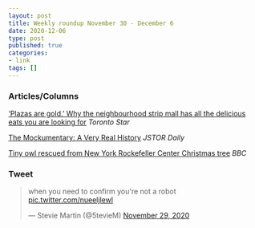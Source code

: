 ```yaml
---
layout: post
title: Weekly roundup November 30 - December 6
date: 2020-12-06
type: post
published: true
categories:
- link
tags: []
---
```


### Articles/Columns

[‘Plazas are gold.’ Why the neighbourhood strip mall has all the delicious eats you are looking for](https://www.thestar.com/news/gta/2020/11/22/plazas-are-gold-why-the-neighbourhood-strip-mall-has-all-delicious-eats-you-are-looking-for.html "‘Plazas are gold.’ Why the neighbourhood strip mall has all the delicious eats you are looking for. By Karon Liu") *Toronto Star*

[The Mockumentary: A Very Real History](https://daily.jstor.org/the-mockumentary-a-very-real-history/ "The Mockumentary: A Very Real History. By Ashawnta Jackson") *JSTOR Daily*

[Tiny owl rescued from New York Rockefeller Center Christmas tree](https://www.bbc.com/news/world-us-canada-54996314 "Tiny owl rescued from New York Rockefeller Center Christmas tree.") *BBC*

### Tweet

<blockquote class="twitter-tweet" data-dnt="true"><p lang="en" dir="ltr">when you need to confirm you&#39;re not a robot <a href="https://t.co/nueeljlewl">pic.twitter.com/nueeljlewl</a></p>&mdash; Stevie Martin (@5tevieM) <a href="https://twitter.com/5tevieM/status/1333115413291552769?ref_src=twsrc%5Etfw">November 29, 2020</a></blockquote> <script async src="https://platform.twitter.com/widgets.js" charset="utf-8"></script>

